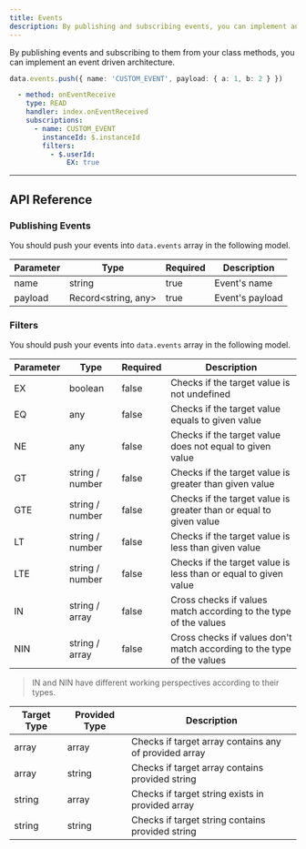 ```yaml
---
title: Events
description: By publishing and subscribing events, you can implement an event driven architecture.
---
```


By publishing events and subscribing to them from your class methods, you can implement an event driven architecture.

```typescript
data.events.push({ name: 'CUSTOM_EVENT', payload: { a: 1, b: 2 } })
```

```yaml
  - method: onEventReceive
    type: READ
    handler: index.onEventReceived
    subscriptions:
      - name: CUSTOM_EVENT
        instanceId: $.instanceId
        filters:
          - $.userId:
              EX: true
```

---

## API Reference

### Publishing Events

You should push your events into `data.events` array in the following model.

| Parameter     | Type                | Required            | Description         |
| ------------- | ------------------- | ------------------- | ------------------- |
| name          | string              | true                | Event's name
| payload       | Record<string, any> | true                | Event's payload

### Filters

You should push your events into `data.events` array in the following model.

| Parameter     | Type                | Required            | Description         |
| ------------- | ------------------- | ------------------- | ------------------- |
| EX            | boolean             | false               | Checks if the target value is not undefined
| EQ            | any                 | false               | Checks if the target value equals to given value
| NE            | any                 | false               | Checks if the target value does not equal to given value
| GT            | string / number     | false               | Checks if the target value is greater than given value
| GTE           | string / number     | false               | Checks if the target value is greater than or equal to given value
| LT            | string / number     | false               | Checks if the target value is less than given value
| LTE           | string / number     | false               | Checks if the target value is less than or equal to given value
| IN            | string / array      | false               | Cross checks if values match according to the type of the values
| NIN           | string / array      | false               | Cross checks if values don't match according to the type of the values

> IN and NIN have different working perspectives according to their types.

| Target Type   | Provided Type       | Description         |
| ------------- | ------------------- | ------------------- |
| array         | array               | Checks if target array contains any of provided array
| array         | string              | Checks if target array contains provided string
| string        | array               | Checks if target string exists in provided array
| string        | string              | Checks if target string contains provided string

